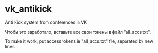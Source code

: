 # vk_antikick
Anti Kick system from conferences in VK

Чтобы это заработало, вставьте все свои токены в файл "all_accs.txt". 




To make it work, put access tokens in "all_accs.txt" file, separated by new lines
